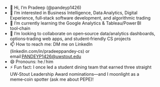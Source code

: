 - 👋 Hi, I’m Pradeep (@pandeyp1426)
- 👀 I’m interested in Business Intelligence, Data Analytics, Digital Experience, full‑stack software development, and algorithmic trading
- 🌱 I’m currently learning the Google Analytics & Tableau/Power BI tool‑chain
- 💞️ I’m looking to collaborate on open‑source data/analytics dashboards, options‑trading web apps, and student‑friendly CS projects
- 📫 How to reach me: DM me on LinkedIn (linkedin.com/in/pradeeppandey‑cs) or email PANDEYP1426@uwstout.edu
- 😄 Pronouns: he / him
- ⚡ Fun fact: I once led a student dining team that earned three straight UW‑Stout Leadership Award nominations—and I moonlight as a meme‑coin spotter (ask me about PEPE)!
